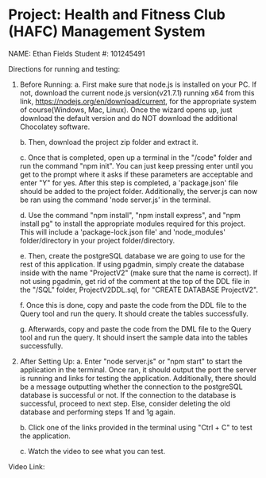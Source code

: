 # Project: Health and Fitness Club (HAFC) Management System
NAME: Ethan Fields
Student #: 101245491

Directions for running and testing:
1. Before Running:
   a. First make sure that node.js is installed on your PC. If not, download the current node.js version(v21.7.1) running x64 from this link, https://nodejs.org/en/download/current, for the appropriate system of course(Windows, Mac, Linux). Once the wizard opens up, just download the default version and do NOT download the additional Chocolatey software. 
   
   b. Then, download the project zip folder and extract it.
   
   c. Once that is completed, open up a terminal in the "/code" folder and run the command "npm init". You can just keep pressing enter until you get to the prompt where it asks if these parameters are acceptable and enter "Y" for yes. After this step is completed, a 'package.json' file should be added to the project folder. Additionally, the server.js can now be ran using the command 'node server.js' in the terminal.
   
   d. Use the command "npm install", "npm install express", and "npm install pg" to install the appropriate modules required for this project. This will include a 'package-lock.json file' and 'node_modules' folder/directory in your project folder/directory.
   
   e. Then, create the postgreSQL database we are going to use for the rest of this application. If using pgadmin, simply create the database inside with the name "ProjectV2" (make sure that the name is correct). If not using pgadmin, get rid of the comment at the top of the DDL file in the "/SQL" folder, ProjectV2DDL.sql, for "CREATE DATABASE ProjectV2".
   
   f. Once this is done, copy and paste the code from the DDL file to the Query tool and run the query. It should create the tables successfully. 
   
   g. Afterwards,  copy and paste the code from the DML file to the Query tool and run the query. It should insert the sample data into the tables successfully.

2. After Setting Up: 
   a. Enter "node server.js" or "npm start" to start the application in the terminal. Once ran, it should output the port the server is running and links for testing the application. Additionally, there should be a message outputting whether the connection to the postgreSQL database is successful or not. If the connection to the database is successful, proceed to next step. Else, consider deleting the old database and performing steps 1f and 1g again. 
   
   b. Click one of the links provided in the terminal using "Ctrl + C" to test the application. 
   
   c. Watch the video to see what you can test. 


Video Link:
